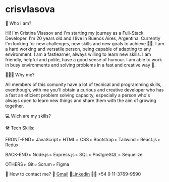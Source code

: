 ﻿# crisvlasova

👀 Who I am?

Hi! I´m Cristina Vlassov and I'm starting my journey as a Full-Stack Developer. I'm 20 years old and I live in Buenos Aires, Argentina. Currently
I'm looking for new challenges, new skills and new goals to achieve 💪🏼. I am a hard working and versatile person, being capable of adapting to any environment. I am a fastlearner, always willing to learn new skills. I am friendly, helpful and polite, have a good sense of humour. I am able to work in busy environments and solving problems in a fast and creative way 🎨.


👩🏼‍💼 Why me?

All members of this comunity have a lot of tecnical and programming skills, eventhough, with me you'll obtain a curious and creative developer who has a fast an eficient problem solving capacity, especially a person who's always open to learn new things and share them with the aim of growing together.

💻 Wich are my skills?

🛠 Tech Skills: 

FRONT-END
▹ JavaScript
▹ HTML
▹ CSS
▹ Bootstrap
▹ Tailwind
▹ React.js
▹ Redux

BACK-END
▹ Node.js
▹ Express.js
▹ SQL
▹ PostgreSQL
▹ Sequelize

OTHERS
▹ Git
▹ Scrum
▹ Figma

📲 How to contact me?
📨 <a href='mailto:vlasovacristina@gmail.com' alt='linkedin' target='_blank' rel='noopener noreferrer'>Gmail</a>
🔗<a href='https://www.linkedin.com/in/cristina-mikaela-vlassov-rodiguina-42a0a1236/' alt='linkedin' target='_blank' rel='noopener noreferrer'>Linkedin</a>
🤳🏼 +54 9 11-3769-9590
